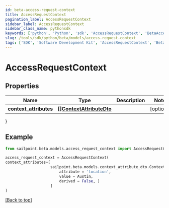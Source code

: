 ```yaml
---
id: beta-access-request-context
title: AccessRequestContext
pagination_label: AccessRequestContext
sidebar_label: AccessRequestContext
sidebar_class_name: pythonsdk
keywords: ['python', 'Python', 'sdk', 'AccessRequestContext', 'BetaAccessRequestContext'] 
slug: /tools/sdk/python/beta/models/access-request-context
tags: ['SDK', 'Software Development Kit', 'AccessRequestContext', 'BetaAccessRequestContext']
---
```


# AccessRequestContext


## Properties

Name | Type | Description | Notes
------------ | ------------- | ------------- | -------------
**context_attributes** | [**[]ContextAttributeDto**](context-attribute-dto) |  | [optional] 
}

## Example

```python
from sailpoint.beta.models.access_request_context import AccessRequestContext

access_request_context = AccessRequestContext(
context_attributes=[
                    sailpoint.beta.models.context_attribute_dto.Context Attribute Dto(
                        attribute = 'location', 
                        value = Austin, 
                        derived = False, )
                    ]
)

```
[[Back to top]](#) 

